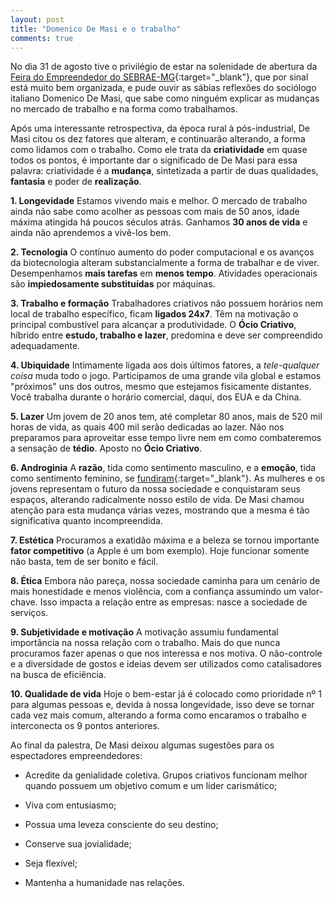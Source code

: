 ```yaml
---
layout: post
title: "Domenico De Masi e o trabalho"
comments: true
---
```


No dia 31 de agosto tive o privilégio de estar na solenidade de abertura da [Feira do Empreendedor do SEBRAE-MG](http://www.sebraemg.com.br/feiradoempreendedor/){:target="_blank"}, que por sinal está muito bem organizada, e pude ouvir as sábias reflexões do sociólogo italiano Domenico De Masi, que sabe como ninguém explicar as mudanças no mercado de trabalho e na forma como trabalhamos.

Após uma interessante retrospectiva, da época rural à pós-industrial, De Masi citou os dez fatores que alteram, e continuarão alterando, a forma como lidamos com o trabalho. Como ele trata da __criatividade__ em quase todos os pontos, é importante dar o significado de De Masi para essa palavra: criatividade é a __mudança__, sintetizada a partir de duas qualidades, __fantasia__ e poder de __realização__.

__1. Longevidade__
    Estamos vivendo mais e melhor. O mercado de trabalho ainda não sabe como acolher as pessoas com mais de 50 anos, idade máxima atingida há poucos séculos atrás. Ganhamos __30 anos de vida__ e ainda não aprendemos a vivê-los bem.

__2. Tecnologia__
    O contínuo aumento do poder computacional e os avanços da biotecnologia alteram substancialmente a forma de trabalhar e de viver. Desempenhamos **mais tarefas** em **menos tempo**. Atividades operacionais são **impiedosamente substituídas** por máquinas.

__3. Trabalho e formação__
    Trabalhadores criativos não possuem horários nem local de trabalho específico, ficam __ligados 24x7__. Têm na motivação o principal combustível para alcançar a produtividade. O __Ócio Criativo__, híbrido entre __estudo, trabalho e lazer__, predomina e deve ser compreendido adequadamente.

__4. Ubiquidade__
    Intimamente ligada aos dois últimos fatores, a _tele-qualquer coisa_ muda todo o jogo. Participamos de uma grande vila global e estamos "próximos" uns dos outros, mesmo que estejamos fisicamente distantes. Você trabalha durante o horário comercial, daqui, dos EUA e da China.

__5. Lazer__
    Um jovem de 20 anos tem, até completar 80 anos, mais de 520 mil horas de vida, as quais 400 mil serão dedicadas ao lazer. Não nos preparamos para aproveitar esse tempo livre nem em como combateremos a sensação de __tédio__. Aposto no __Ócio Criativo__.

__6. Androginia__
    A __razão__, tida como sentimento masculino, e a __emoção__, tida como sentimento feminino, se [fundiram](http://pt.wikipedia.org/wiki/Androginia){:target="_blank"}. As mulheres e os jovens representam o futuro da nossa sociedade e conquistaram seus espaços, alterando radicalmente nosso estilo de vida. De Masi chamou atenção para esta mudança várias vezes, mostrando que a mesma é tão significativa quanto incompreendida.

__7. Estética__
    Procuramos a exatidão máxima e a beleza se tornou importante __fator competitivo__ (a Apple é um bom exemplo). Hoje funcionar somente não basta, tem de ser bonito e fácil.

__8. Ética__
    Embora não pareça, nossa sociedade caminha para um cenário de mais honestidade e menos violência, com a confiança assumindo um valor-chave. Isso impacta a relação entre as empresas: nasce a sociedade de serviços.

__9. Subjetividade e motivação__
    A motivação assumiu fundamental importância na nossa relação com o trabalho. Mais do que nunca procuramos fazer apenas o que nos interessa e nos motiva. O não-controle e a diversidade de gostos e ideias devem ser utilizados como catalisadores na busca de eficiência.

__10. Qualidade de vida__
    Hoje o bem-estar já é colocado como prioridade nº 1 para algumas pessoas e, devida à nossa longevidade, isso deve se tornar cada vez mais comum, alterando a forma como encaramos o trabalho e interconecta os 9 pontos anteriores.


Ao final da palestra, De Masi deixou algumas sugestões para os espectadores empreendedores:

* Acredite da genialidade coletiva. Grupos criativos funcionam melhor quando possuem um objetivo comum e um líder carismático;

* Viva com entusiasmo;

* Possua uma leveza consciente do seu destino;

* Conserve sua jovialidade;

* Seja flexível;

* Mantenha a humanidade nas relações.

